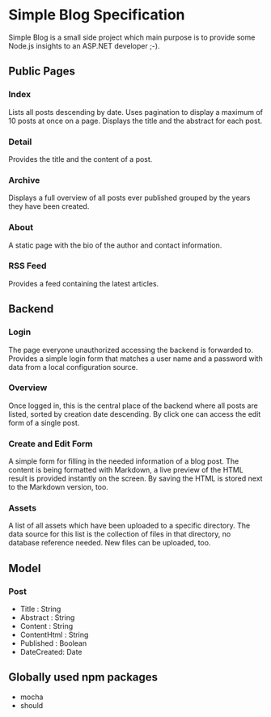 # Simple Blog Specification

Simple Blog is a small side project which main purpose is to provide some Node.js insights to an ASP.NET developer ;-).

## Public Pages

### Index
Lists all posts descending by date. Uses pagination to display a maximum of 10 posts at once on a page. Displays the title and the abstract for each post.

### Detail
Provides the title and the content of a post.

### Archive
Displays a full overview of all posts ever published grouped by the years they have been created.

### About
A static page with the bio of the author and contact information.

### RSS Feed
Provides a feed containing the latest articles.

## Backend

### Login
The page everyone unauthorized accessing the backend is forwarded to. Provides a simple login form that matches a user name and a password with data from a local configuration source.

### Overview
Once logged in, this is the central place of the backend where all posts are listed, sorted by creation date descending. By click one can access the edit form of a single post.

### Create and Edit Form
A simple form for filling in the needed information of a blog post. The content is being formatted with Markdown, a live preview of the HTML result is provided instantly on the screen. By saving the HTML is stored next to the Markdown version, too.

### Assets
A list of all assets which have been uploaded to a specific directory. The data source for this list is the collection of files in that directory, no database reference needed. New files can be uploaded, too.

## Model

### Post
- Title : String
- Abstract : String
- Content : String
- ContentHtml : String
- Published : Boolean
- DateCreated: Date

## Globally used npm packages

- mocha
- should
